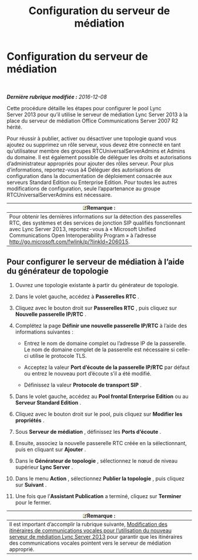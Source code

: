 ﻿---
title: Configuration du serveur de médiation
TOCTitle: Configuration du serveur de médiation
ms:assetid: 583236fd-33cd-4045-81df-baa58ed07779
ms:mtpsurl: https://technet.microsoft.com/fr-fr/library/JJ204913(v=OCS.15)
ms:contentKeyID: 49297245
ms.date: 12/10/2016
mtps_version: v=OCS.15
ms.translationtype: HT
---

# Configuration du serveur de médiation

 

_**Dernière rubrique modifiée :** 2016-12-08_

Cette procédure détaille les étapes pour configurer le pool Lync Server 2013 pour qu’il utilise le serveur de médiation Lync Server 2013 à la place du serveur de médiation Office Communications Server 2007 R2 hérité.

Pour réussir à publier, activer ou désactiver une topologie quand vous ajoutez ou supprimez un rôle serveur, vous devez être connecté en tant qu’utilisateur membre des groupes RTCUniversalServerAdmins et Admins du domaine. Il est également possible de déléguer les droits et autorisations d’administrateur appropriés pour ajouter des rôles serveur. Pour plus d’informations, reportez-vous à4 Déléguer des autorisations de configuration dans la documentation de déploiement consacrée aux serveurs Standard Edition ou Enterprise Edition. Pour toutes les autres modifications de configuration, seule l’appartenance au groupe RTCUniversalServerAdmins est nécessaire.

<table>
<thead>
<tr class="header">
<th><img src="images/Gg398920.note(OCS.15).gif" title="note" alt="note" />Remarque :</th>
</tr>
</thead>
<tbody>
<tr class="odd">
<td>Pour obtenir les dernières informations sur la détection des passerelles RTC, des systèmes et des services de jonction SIP qualifiés fonctionnant avec Lync Server 2013, reportez-vous à « Microsoft Unified Communications Open Interoperability Program » à l’adresse <a href="http://go.microsoft.com/fwlink/p/?linkid=206015">http://go.microsoft.com/fwlink/p/?linkId=206015</a>.</td>
</tr>
</tbody>
</table>


## Pour configurer le serveur de médiation à l’aide du générateur de topologie

1.  Ouvrez une topologie existante à partir du générateur de topologie.

2.  Dans le volet gauche, accédez à **Passerelles RTC** .

3.  Cliquez avec le bouton droit sur **Passerelles RTC** , puis cliquez sur **Nouvelle passerelle IP/RTC** .

4.  Complétez la page **Définir une nouvelle passerelle IP/RTC** à l’aide des informations suivantes :
    
      - Entrez le nom de domaine complet ou l’adresse IP de la passerelle. Le nom de domaine complet de la passerelle est nécessaire si celle-ci utilise le protocole TLS.
    
      - Acceptez la valeur **Port d’écoute de la passerelle IP/RTC** par défaut ou entrez le nouveau port d’écoute s’il a été modifié.
    
      - Définissez la valeur **Protocole de transport SIP** .

5.  Dans le volet gauche, accédez au **Pool frontal Enterprise Edition** ou au **Serveur Standard Edition** .

6.  Cliquez avec le bouton droit sur le pool, puis cliquez sur **Modifier les propriétés** .

7.  Sous **Serveur de médiation** , définissez les **Ports d’écoute** .

8.  Ensuite, associez la nouvelle passerelle RTC créée en la sélectionnant, puis en cliquant sur **Ajouter** .

9.  Dans le **Générateur de topologie** , sélectionnez le nœud de niveau supérieur **Lync Server** .

10. Dans le menu **Action** , sélectionnez **Publier la topologie** , puis cliquez sur **Suivant** .

11. Une fois que l’**Assistant Publication** a terminé, cliquez sur **Terminer** pour le fermer.

<table>
<thead>
<tr class="header">
<th><img src="images/Gg398920.note(OCS.15).gif" title="note" alt="note" />Remarque :</th>
</tr>
</thead>
<tbody>
<tr class="odd">
<td>Il est important d’accomplir la rubrique suivante, <a href="change-voice-routes-to-use-the-new-lync-server-2013-mediation-server.md">Modification des itinéraires de communications vocales pour l’utilisation du nouveau serveur de médiation Lync Server 2013</a> pour garantir que les itinéraires des communications vocales pointent vers le serveur de médiation approprié.</td>
</tr>
</tbody>
</table>

